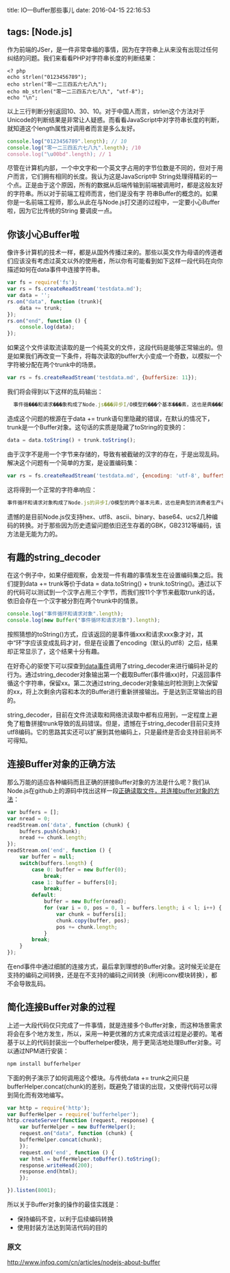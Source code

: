 title: IO—Buffer那些事儿
date: 2016-04-15 22:16:53

tags: [Node.js]
---
作为前端的JSer，是一件非常幸福的事情，因为在字符串上从来没有出现过任何纠结的问题。我们来看看PHP对字符串长度的判断结果：

```
<? php 
echo strlen("0123456789");     
echo strlen("零一二三四五六七八九");     
echo mb_strlen("零一二三四五六七八九", "utf-8");      
echo "\n"; 
```

以上三行判断分别返回10、30、10。对于中国人而言，strlen这个方法对于Unicode的判断结果是非常让人疑惑。而看看JavaScript中对字符串长度的判断，就知道这个length属性对调用者而言是多么友好。

```javascript
console.log("0123456789".length); // 10
console.log("零一二三四五六七八九".length); /10
console.log("\u00bd".length); // 1
```

尽管在计算机内部，一个中文字和一个英文字占用的字节位数是不同的，但对于用户而言，它们拥有相同的长度。我认为这是JavaScript中 String处理得精彩的一个点。正是由于这个原因，所有的数据从后端传输到前端被调用时，都是这般友好的字符串。所以对于前端工程师而言，他们是没有字 符串Buffer的概念的。如果你是一名前端工程师，那么从此在与Node.js打交道的过程中，一定要小心Buffer啦，因为它比传统的String 要调皮一点。

## 你该小心Buffer啦
像许多计算机的技术一样，都是从国外传播过来的。那些以英文作为母语的传道者们应该没有考虑过英文以外的使用者，所以你有可能看到如下这样一段代码在向你描述如何在data事件中连接字符串。
```javascript
var fs = require('fs');
var rs = fs.createReadStream('testdata.md');
var data = '';
rs.on("data", function (trunk){
    data += trunk;
});
rs.on("end", function () {
    console.log(data);
});
```

如果这个文件读取流读取的是一个纯英文的文件，这段代码是能够正常输出的。但是如果我们再改变一下条件，将每次读取的buffer大小变成一个奇数，以模拟一个字符被分配在两个trunk中的场景。

```javascript
var rs = fs.createReadStream('testdata.md', {bufferSize: 11}); 
```

我们将会得到以下这样的乱码输出：

```javascript
  事件循���和请求���象构成了Node.js���异步I/O模型的���个基本���素，这也是典���的消费���生产者场景。 
```

造成这个问题的根源在于data += trunk语句里隐藏的错误，在默认的情况下，trunk是一个Buffer对象。这句话的实质是隐藏了toString的变换的：

```javascript
data = data.toString() + trunk.toString(); 
```

由于汉字不是用一个字节来存储的，导致有被截破的汉字的存在，于是出现乱码。解决这个问题有一个简单的方案，是设置编码集：

```javascript
var rs = fs.createReadStream('testdata.md', {encoding: 'utf-8', bufferSize: 11}); 
```

这将得到一个正常的字符串响应：

```javascript
事件循环和请求对象构成了Node.js的异步I/O模型的两个基本元素，这也是典型的消费者生产者场景。 
```

遗憾的是目前Node.js仅支持hex、utf8、ascii、binary、base64、ucs2几种编码的转换。对于那些因为历史遗留问题依旧还生存着的GBK，GB2312等编码，该方法是无能为力的。

## 有趣的string_decoder
在这个例子中，如果仔细观察，会发现一件有趣的事情发生在设置编码集之后。我们提到data += trunk等价于data = data.toString() + trunk.toString()。通过以下的代码可以测试到一个汉字占用三个字节，而我们按11个字节来截取trunk的话，依旧会存在一个汉字被分割在两个trunk中的情景。

```javascript
console.log("事件循环和请求对象".length);
console.log(new Buffer("事件循环和请求对象").length);
```

按照猜想的toString()方式，应该返回的是事件循xxx和请求xxx象才对，其中“环”字应该变成乱码才对，但是在设置了encoding（默认的utf8）之后，结果却正常显示了，这个结果十分有趣。

在好奇心的驱使下可以探查到[data事件](https://github.com/joyent/node/blob/master/lib/fs.js#L1237)调用了string_decoder来进行编码补足的行为。通过string_decoder对象输出第一个截取Buffer(事件循xx)时，只返回事件循这个字符串，保留xx。第二次通过string_decoder对象输出时检测到上次保留的xx，将上次剩余内容和本次的Buffer进行重新拼接输出。于是达到正常输出的目的。

string_decoder，目前在文件流读取和网络流读取中都有应用到，一定程度上避免了粗鲁拼接trunk导致的乱码错误。但是，遗憾在于string_decoder目前只支持utf8编码。它的思路其实还可以扩展到其他编码上，只是最终是否会支持目前尚不可得知。

## 连接Buffer对象的正确方法
那么万能的适应各种编码而且正确的拼接Buffer对象的方法是什么呢？我们从Node.js在github上的源码中找出这样一段[正确读取文件，并连接buffer对象的方法](https://github.com/joyent/node/blob/master/lib/fs.js#L107)：

```javascript
var buffers = [];
var nread = 0;
readStream.on('data', function (chunk) {
    buffers.push(chunk);
    nread += chunk.length;
});
readStream.on('end', function () {
    var buffer = null;
    switch(buffers.length) {
        case 0: buffer = new Buffer(0);
            break;
        case 1: buffer = buffers[0];
            break;
        default:
            buffer = new Buffer(nread);
            for (var i = 0, pos = 0, l = buffers.length; i < l; i++) {
                var chunk = buffers[i];
                chunk.copy(buffer, pos);
                pos += chunk.length;
            }
        break;
    }
});
```

在end事件中通过细腻的连接方式，最后拿到理想的Buffer对象。这时候无论是在支持的编码之间转换，还是在不支持的编码之间转换（利用iconv模块转换），都不会导致乱码。

## 简化连接Buffer对象的过程
上述一大段代码仅只完成了一件事情，就是连接多个Buffer对象，而这种场景需求将会在多个地方发生，所以，采用一种更优雅的方式来完成该过程是必要的。笔者基于以上的代码封装出一个bufferhelper模块，用于更简洁地处理Buffer对象。可以通过NPM进行安装：

```javascript
npm install bufferhelper 
```

下面的例子演示了如何调用这个模块。与传统data += trunk之间只是bufferHelper.concat(chunk)的差别，既避免了错误的出现，又使得代码可以得到简化而有效地编写。

```javascript
var http = require('http');  
var BufferHelper = require('bufferhelper');
http.createServer(function (request, response) {
    var bufferHelper = new BufferHelper();
    request.on("data", function (chunk) {
    bufferHelper.concat(chunk);
    });
    request.on('end', function () {
    var html = bufferHelper.toBuffer().toString();
    response.writeHead(200);
    response.end(html);
    });

}).listen(8001); 
```

所以关于Buffer对象的操作的最佳实践是：

- 保持编码不变，以利于后续编码转换
- 使用封装方法达到简洁代码的目的

### 原文
http://www.infoq.com/cn/articles/nodejs-about-buffer